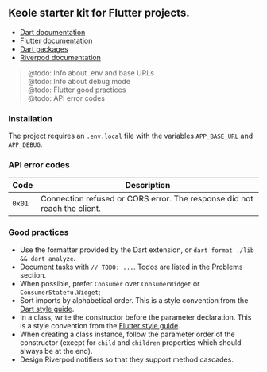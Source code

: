 ## Keole starter kit for Flutter projects.

- [Dart documentation](https://dart.dev/guides)
- [Flutter documentation](https://docs.flutter.dev)
- [Dart packages](https://pub.dev)
- [Riverpod documentation](https://riverpod.dev/docs/getting_started)

> @todo: Info about .env and base URLs  
> @todo: Info about debug mode  
> @todo: Flutter good practices  
> @todo: API error codes

### Installation

The project requires an `.env.local` file with the variables `APP_BASE_URL` and `APP_DEBUG`.

### API error codes

| Code | Description |
| --- | --- |
| `0x01` | Connection refused or CORS error. The response did not reach the client. |

### Good practices

- Use the formatter provided by the Dart extension, or `dart format ./lib && dart analyze`.
- Document tasks with `// TODO: ...`. Todos are listed in the Problems section.
- When possible, prefer `Consumer` over `ConsumerWidget` or `ConsumerStatefulWidget`;
- Sort imports by alphabetical order. This is a style convention from the [Dart style guide](https://dart.dev/guides/language/effective-dart/style#do-sort-sections-alphabetically).
- In a class, write the constructor before the parameter declaration. This is a style convention from the [Flutter style guide](https://github.com/flutter/flutter/wiki/Style-guide-for-Flutter-repo#constructors-come-first-in-a-class).
- When creating a class instance, follow the parameter order of the constructor (except for `child` and `children` properties which should always be at the end).
- Design Riverpod notifiers so that they support method cascades.